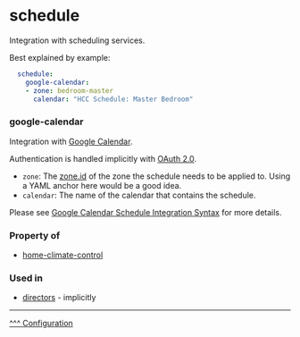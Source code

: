 schedule
==

Integration with scheduling services.

Best explained by example:

```yaml
  schedule:
    google-calendar:
    - zone: bedroom-master
      calendar: "HCC Schedule: Master Bedroom"
```

### google-calendar

Integration with [Google Calendar](https://calendar.google.com/).

Authentication is handled implicitly with [OAuth 2.0](https://oauth.net/2/).

* `zone`: The [zone.id](./zones.md#id) of the zone the schedule needs to be applied to. Using a YAML anchor here would be a good idea.
* `calendar`: The name of the calendar that contains the schedule.

Please see [Google Calendar Schedule Integration Syntax](./schedule-syntax.md) for more details.

### Property of
* [home-climate-control](./home-climate-control.md)

### Used in
* [directors](./directors.md) - implicitly

---
[^^^ Configuration](./index.md)
